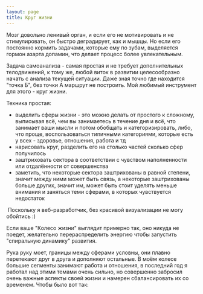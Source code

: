 ```yaml
---
layout: page
title: Круг жизни
---
```

Мозг довольно ленивый орган, и если его не мотивировать и не стимулировать, он быстро деградирует, как и мышцы. Но если его постоянно кормить задачами, которые ему по зубам, выделяется гормон азарта допамин, что делает процесс более увлекательным.

Задача самоанализа - самая простая и не требует дополнительных телодвижений, к тому же, любой виток в развитии целесообразно начать с анализа текущей ситуации.
Даже зная точно где находится "точка Б", без точки А маршрут не построить.
Мой любимый инструмент для этого - круг жизни. 

Техника простая:
  - выделить сферы жизни - это можно делать от простого к сложному, выписывая всё, чем вы занимаетесь в течение дня и всё, что занимает ваши мысли и потом обобщать и категоризировать, либо, что проще, воспользоваться типичными категориями, которые есть у всех - здоровье, отношения, работа и тд
  - нарисовать круг, разделить его на столько частей сколько сфер получилось
  - заштриховать сектора в соответствии с чувством наполненности или отдалённости от совершенства
  - заметить, что некоторые сектора заштрихованы в равной степени, значит между ними может быть связь, а некоторые заштрихованы больше других, значит им, может быть стоит уделять меньше внимания и заняться теми сферами, в которых чувствуется недостаток
  

 Поскольку я веб-разработчик, без красивой визуализации не могу обойтись :)

<canvas id="circle-of-life" width="360" height="360"></canvas>
<script>
    const ctx = document.getElementById("circle-of-life").getContext("2d")
    ctx.imageSmoothingEnabled = true
    ctx.shadowBlur = 2
    ctx.shadowOffsetX = 0
    ctx.shadowOffsetY = 0

  const tick = 20
  const cx = 180
  const cy = 180
  

  let fulfillment = new Map()
  fulfillment.set('Здоровье', 5)
  fulfillment.set('Работа', 8)
  fulfillment.set('Личное пространство', 5)
  fulfillment.set('Отношения', 7)
  fulfillment.set('Секс', 3)
  fulfillment.set('Репутация', 3)
  fulfillment.set('Отношения с собой', 3)

  const segmentRad = toRadians(360/fulfillment.size)

    function draw() {
        for (let i = 0; i < fulfillment.size; i++) {
            ctx.fillStyle = getRandomColor()
            ctx.shadowColor = ctx.fillStyle

            ctx.beginPath()
            ctx.moveTo(cx,cy)
            ctx.arc(cx, cy, tick * [...fulfillment.values()][i], i * segmentRad, (i + 1) * segmentRad)
            ctx.lineTo(cx,cy)
            ctx.closePath()
            ctx.fill()
        }
    }

    // in case you like using degrees
    function toRadians(deg) {
          return deg * Math.PI / 180
    }

    function getRandomColor() {
        const r = Math.round(Math.random() * 255);
        const g = Math.round(Math.random() * 255);
        const b = Math.round(Math.random() * 255);
        return "rgba(" + r + ", " + g + "," + b + ")";
    }
    draw()
</script>


Если ваше "Колесо жизни" выглядит примерно так, оно никуда не поедет, желательно перераспределить энергию чтобы запустить "спиральную динамику" развития. 

Рука руку моет, границы между сферами условны, они плавно перетекают друг в друга и дополняют остальные. В моём колесе большие сегменты занимают работа и отношения, в последний год я работал над этими темами очень сильно, но совершенно забросил очень важные аспекты своей жизни и намерен сбалансировать их со временем. Чтобы было вот так:

<canvas id="circle-of-life-good" width="360" height="360">

<script>

const ctx2 = document.getElementById("circle-of-life-good").getContext("2d")
    ctx2.imageSmoothingEnabled = true
    ctx2.shadowBlur = 2
    ctx2.shadowOffsetX = 0
    ctx2.shadowOffsetY = 0
  

  let fulfillment2 = new Map()
  fulfillment2.set('Здоровье', 8)
  fulfillment2.set('Работа', 8)
  fulfillment2.set('Личное пространство', 8)
  fulfillment2.set('Отношения', 8)
  fulfillment2.set('Секс', 8)
  fulfillment2.set('Репутация', 8)
  fulfillment2.set('Отношения с собой', 8)

  const segmentRad2 = toRadians(360/fulfillment2.size)

    function draw2() {
        for (let i = 0; i < fulfillment2.size; i++) {
            ctx2.fillStyle = getRandomColor()
            ctx2.shadowColor = ctx.fillStyle

            ctx2.beginPath()
            ctx2.moveTo(cx,cy)
            ctx2.arc(cx, cy, tick * [...fulfillment2.values()][i], i * segmentRad2, (i + 1) * segmentRad2)
            ctx2.lineTo(cx,cy)
            ctx2.closePath()
            ctx2.fill()
        }
    }
    draw2()
    setInterval(draw2, 500)
</script>